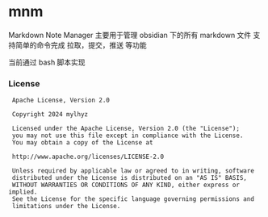 # mnm

Markdown Note Manager 主要用于管理 obsidian 下的所有 markdown 文件
支持简单的命令完成 拉取，提交，推送 等功能

当前通过 bash 脚本实现

### License

```
 Apache License, Version 2.0

 Copyright 2024 mylhyz

 Licensed under the Apache License, Version 2.0 (the "License");
 you may not use this file except in compliance with the License.
 You may obtain a copy of the License at

 http://www.apache.org/licenses/LICENSE-2.0

 Unless required by applicable law or agreed to in writing, software
 distributed under the License is distributed on an "AS IS" BASIS,
 WITHOUT WARRANTIES OR CONDITIONS OF ANY KIND, either express or implied.
 See the License for the specific language governing permissions and
 limitations under the License.
```